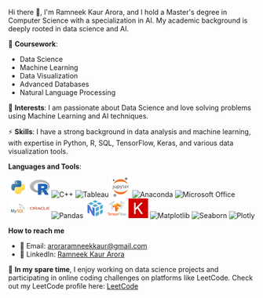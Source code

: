 Hi there 👋, I'm Ramneek Kaur Arora, and I hold a Master's degree in Computer Science with a specialization in AI. My academic background is deeply rooted in data science and AI.

📖 **Coursework**: 
- Data Science
- Machine Learning
- Data Visualization
- Advanced Databases
- Natural Language Processing

🔭 **Interests**: I am passionate about Data Science and love solving problems using Machine Learning and AI techniques.

⚡ **Skills**: I have a strong background in data analysis and machine learning, with expertise in Python, R, SQL, TensorFlow, Keras, and various data visualization tools.


**Languages and Tools**:

<p align="left">
    <img src="https://raw.githubusercontent.com/github/explore/main/topics/python/python.png" alt="Python" width="40" height="40"/>
    <img src="https://raw.githubusercontent.com/github/explore/main/topics/r/r.png" alt="R" width="40" height="40"/>
    <img src="https://raw.githubusercontent.com/github/explore/main/topics/c-plus-plus/c-plus-plus.png" alt="C++" width="40" height="40"/>
    <img src="https://raw.githubusercontent.com/github/explore/main/topics/tableau/tableau.png" alt="Tableau" width="40" height="40"/>
    <img src="https://raw.githubusercontent.com/github/explore/main/topics/jupyter-notebook/jupyter-notebook.png" alt="Jupyter" width="40" height="40"/>
    <img src="https://raw.githubusercontent.com/github/explore/main/topics/anaconda/anaconda.png" alt="Anaconda" width="40" height="40"/>
    <img src="https://raw.githubusercontent.com/github/explore/main/topics/microsoft-office/microsoft-office.png" alt="Microsoft Office" width="40" height="40"/>
    <img src="https://raw.githubusercontent.com/github/explore/main/topics/mysql/mysql.png" alt="MySQL" width="40" height="40"/>
    <img src="https://raw.githubusercontent.com/github/explore/main/topics/oracle/oracle.png" alt="Oracle" width="40" height="40"/>
    <img src="https://raw.githubusercontent.com/github/explore/main/topics/pandas/pandas.png" alt="Pandas" width="40" height="40"/>
    <img src="https://raw.githubusercontent.com/github/explore/main/topics/numpy/numpy.png" alt="NumPy" width="40" height="40"/>
    <img src="https://raw.githubusercontent.com/github/explore/main/topics/tensorflow/tensorflow.png" alt="TensorFlow" width="40" height="40"/>
    <img src="https://raw.githubusercontent.com/github/explore/main/topics/keras/keras.png" alt="Keras" width="40" height="40"/>
    <img src="https://raw.githubusercontent.com/github/explore/main/topics/matplotlib/matplotlib.png" alt="Matplotlib" width="40" height="40"/>
    <img src="https://raw.githubusercontent.com/github/explore/main/topics/seaborn/seaborn.png" alt="Seaborn" width="40" height="40"/>
    <img src="https://raw.githubusercontent.com/github/explore/main/topics/plotly/plotly.png" alt="Plotly" width="40" height="40"/>
</p>

 **How to reach me**
- 📧 Email: aroraramneekkaur@gmail.com
- 🤝 LinkedIn: [Ramneek Kaur Arora](https://www.linkedin.com/in/ramneekarora10/)

🌱 **In my spare time**, I enjoy working on data science projects and participating in online coding challenges on platforms like LeetCode. Check out my LeetCode profile here: [LeetCode](https://leetcode.com/u/Ramneek10/)
